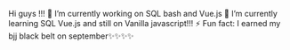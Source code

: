 Hi guys !!! 
🔭 I’m currently working on SQL bash and Vue.js
🌱 I’m currently learning SQL Vue.js and still on Vanilla javascript!!!
⚡ Fun fact: I earned my bjj black belt on september✨✨✨✨

<!--
**cedricscbjj/cedricscbjj** is a ✨ _special_ ✨ repository because its `README.md` (this file) appears on your GitHub profile.

Here are some ideas to get you started:

- 🔭 I’m currently working on ...
- 🌱 I’m currently learning ...
- 👯 I’m looking to collaborate on ...
- 🤔 I’m looking for help with ...
- 💬 Ask me about ...
- 📫 How to reach me: ...
- 😄 Pronouns: ...
- ⚡ Fun fact: ...
-->
